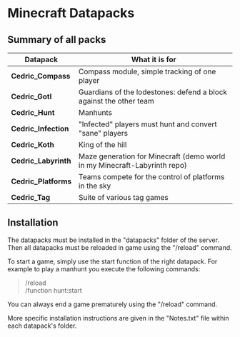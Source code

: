 # Minecraft Datapacks

## Summary of all packs

| Datapack | What it is for |
|---------|---------|
| **Cedric_Compass** | Compass module, simple tracking of one player |
| **Cedric_Gotl** | Guardians of the lodestones: defend a block against the other team |
| **Cedric_Hunt** | Manhunts |
| **Cedric_Infection** | "Infected" players must hunt and convert "sane" players |
| **Cedric_Koth** | King of the hill |
| **Cedric_Labyrinth** | Maze generation for Minecraft (demo world in my Minecraft-Labyrinth repo)|
| **Cedric_Platforms** | Teams compete for the control of platforms in the sky |
| **Cedric_Tag** | Suite of various tag games |


## Installation

The datapacks must be installed in the "datapacks" folder of the server. Then all datapacks must be reloaded in game using the "/reload" command.

To start a game, simply use the start function of the right datapack. For example to play a manhunt you execute the following commands:

> /reload <br>
> /function hunt:start <br>

You can always end a game prematurely using the "/reload" command.

More specific installation instructions are given in the "Notes.txt" file within each datapack's folder.



